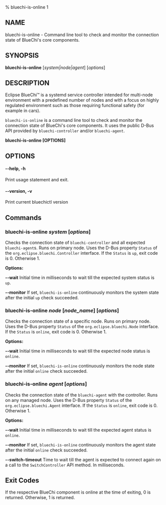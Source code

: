 % bluechi-is-online 1

## NAME

bluechi-is-online - Command line tool to check and monitor the connection state of BlueChi's core components.

## SYNOPSIS

**bluechi-is-online** [*system|node|agent*] [*options*]

## DESCRIPTION

Eclipse BlueChi™ is a systemd service controller intended for multi-node environment with a predefined number of nodes and with a focus on highly regulated environment such as those requiring functional safety (for example in cars).

`bluechi-is-online` is a command line tool to check and monitor the connection state of BlueChi's core components. It uses the public D-Bus API provided by `bluechi-controller` and/or `bluechi-agent`.

**bluechi-is-online [OPTIONS]**

## OPTIONS

#### **--help**, **-h**

Print usage statement and exit.

#### **--version**, **-v**

Print current bluechictl version

## Commands

### **bluechi-is-online** *system* [*options*]

Checks the connection state of `bluechi-controller` and all expected `bluechi-agent`s. Runs on primary node.
Uses the D-Bus property `Status` of the `org.eclipse.bluechi.Controller` interface.
If the `Status` is `up`, exit code is 0. Otherwise 1.

**Options:**

**--wait**
Initial time in milliseconds to wait till the expected system status is `up`.

**--monitor**
If set, `bluechi-is-online` continuously monitors the system state after the initial `up` check succeeded.

### **bluechi-is-online** *node* [*node_name*] [*options*]

Checks the connection state of a specific node. Runs on primary node.
Uses the D-Bus property `Status` of the `org.eclipse.bluechi.Node` interface.
If the `Status` is `online`, exit code is 0. Otherwise 1.

**Options:**

**--wait**
Initial time in milliseconds to wait till the expected node status is `online`.

**--monitor**
If set, `bluechi-is-online` continuously monitors the node state after the initial `online` check succeeded.

### **bluechi-is-online** *agent* [*options*]

Checks the connection state of the `bluechi-agent` with the controller. Runs on any managed node.
Uses the D-Bus property `Status` of the `org.eclipse.bluechi.Agent` interface.
If the `Status` is `online`, exit code is 0. Otherwise 1.

**Options:**

**--wait**
Initial time in milliseconds to wait till the expected agent status is `online`.

**--monitor**
If set, `bluechi-is-online` continuously monitors the agent state after the initial `online` check succeeded.

**--switch-timeout**
Time to wait till the agent is expected to connect again on a call to the `SwitchController` API method. In milliseconds.

## Exit Codes

If the respective BlueChi component is online at the time of exiting, 0 is returned. Otherwise, 1 is returned.
